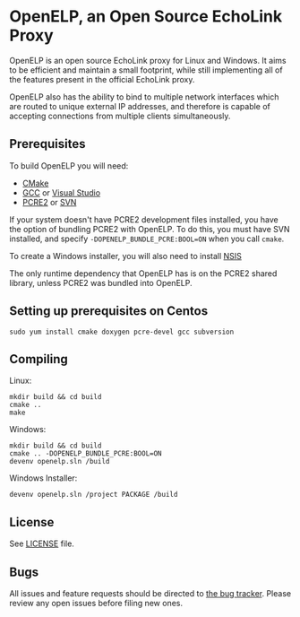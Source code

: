 OpenELP, an Open Source EchoLink Proxy
======================================

OpenELP is an open source EchoLink proxy for Linux and Windows. It aims to be
efficient and maintain a small footprint, while still implementing all of the
features present in the official EchoLink proxy.

OpenELP also has the ability to bind to multiple network interfaces which are
routed to unique external IP addresses, and therefore is capable of accepting
connections from multiple clients simultaneously.

Prerequisites
-------------
To build OpenELP you will need:
* [CMake](https://cmake.org/)
* [GCC](https://gcc.gnu.org/) or [Visual Studio](http://aka.ms/vs2015)
* [PCRE2](http://www.pcre.org/) or [SVN](https://subversion.apache.org/)

If your system doesn't have PCRE2 development files installed, you have the
option of bundling PCRE2 with OpenELP. To do this, you must have SVN installed,
and specify `-DOPENELP_BUNDLE_PCRE:BOOL=ON` when you call `cmake`.

To create a Windows installer, you will also need to install
[NSIS](http://nsis.sourceforge.net/)

The only runtime dependency that OpenELP has is on the PCRE2 shared library,
unless PCRE2 was bundled into OpenELP.


## Setting up prerequisites on Centos
```
sudo yum install cmake doxygen pcre-devel gcc subversion
```

Compiling
---------
Linux:

    mkdir build && cd build
    cmake ..
    make

Windows:

    mkdir build && cd build
    cmake .. -DOPENELP_BUNDLE_PCRE:BOOL=ON
    devenv openelp.sln /build

Windows Installer:

    devenv openelp.sln /project PACKAGE /build

License
-------
See [LICENSE](./LICENSE) file.

Bugs
----
All issues and feature requests should be directed to
[the bug tracker](https://github.com/cottsay/openelp/issues). Please review any
open issues before filing new ones.

